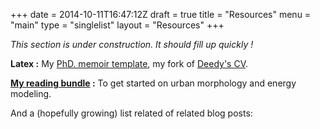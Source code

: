 ﻿+++
date = 2014-10-11T16:47:12Z
draft = true
title = "Resources"
menu = "main"
type = "singlelist"
layout = "Resources"
+++

*This section is under construction. It should fill up quickly !*

**Latex :** My [PhD. memoir template](https://github.com/etienneburdet/Phd-template), my fork of [Deedy's CV](https://github.com/etienneburdet/Deedy-Resume).

**[My reading bundle](/resources/readings) :** To get started on urban morphology and energy modeling.

And a (hopefully growing) list related of related blog posts:
